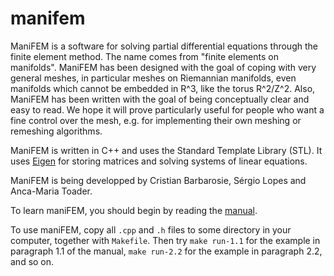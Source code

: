 # manifem
ManiFEM is a software for solving partial differential equations through the finite element method.
The name comes from "finite elements on manifolds". 
ManiFEM has been designed with the goal of coping with very general meshes,
in particular meshes on Riemannian manifolds, even manifolds which cannot be embedded in R^3, like the torus R^2/Z^2.
Also, ManiFEM has been written with the goal of being conceptually clear and easy to read.
We hope it will prove particularly useful for people who want a fine control over the mesh, 
e.g. for implementing their own meshing or remeshing algorithms.

ManiFEM is written in C++ and uses the Standard Template Library (STL). 
It uses [Eigen](http://eigen.tuxfamily.org/index.php?title=Main_Page) for storing matrices and solving systems of linear equations.

ManiFEM is being developped by Cristian Barbarosie, Sérgio Lopes and Anca-Maria Toader.

To learn maniFEM, you should begin by reading the [manual](https://webpages.ciencias.ulisboa.pt/~cabarbarosie/manifem/manual-manifem.pdf).

To use maniFEM, copy all `.cpp` and `.h` files to some directory in your computer, together with `Makefile`.
Then try `make run-1.1` for the example in paragraph 1.1 of the manual, `make run-2.2` for the example in paragraph 2.2, and so on.

